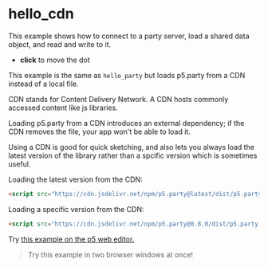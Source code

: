 # hello_cdn

This example shows how to connect to a party server, load a shared data object, and read and write to it.

- **click** to move the dot

This example is the same as `hello_party` but loads p5.party from a CDN instead of a local file.

CDN stands for Content Delivery Network. A CDN hosts commonly accessed content like js libraries.

Loading p5.party from a CDN introduces an external dependency; if the CDN removes the file, your app won't be able to load it.

Using a CDN is good for quick sketching, and also lets you always load the latest version of the library rather than a spcific version which is sometimes useful.

Loading the latest version from the CDN:

```html
<script src="https://cdn.jsdelivr.net/npm/p5.party@latest/dist/p5.party.js"></script>
```

Loading a specific version from the CDN:

```html
<script src="https://cdn.jsdelivr.net/npm/p5.party@0.8.0/dist/p5.party.js"></script>
```

Try [this example on the p5 web editor.](https://editor.p5js.org/jbakse/sketches/O3hvfPac2)

> Try this example in two browser windows at once!
